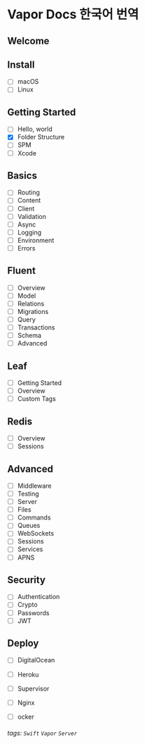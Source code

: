 # Vapor Docs 한국어 번역

Welcome
---
Install
---
- [ ] macOS
- [ ] Linux

Getting Started
---
- [ ] Hello, world
- [x] Folder Structure
- [ ] SPM
- [ ] Xcode

Basics
---
- [ ] Routing
- [ ] Content
- [ ] Client
- [ ] Validation
- [ ] Async
- [ ] Logging
- [ ] Environment
- [ ] Errors

Fluent
---
- [ ] Overview
- [ ] Model
- [ ] Relations
- [ ] Migrations
- [ ] Query
- [ ] Transactions
- [ ] Schema
- [ ] Advanced

Leaf
---
- [ ] Getting Started
- [ ] Overview
- [ ] Custom Tags

Redis
---
- [ ] Overview
- [ ] Sessions

Advanced
---
- [ ] Middleware
- [ ] Testing
- [ ] Server
- [ ] Files
- [ ] Commands
- [ ] Queues
- [ ] WebSockets
- [ ] Sessions
- [ ] Services
- [ ] APNS

Security
---
- [ ] Authentication
- [ ] Crypto
- [ ] Passwords
- [ ] JWT

Deploy
---
- [ ] DigitalOcean
- [ ] Heroku
- [ ] Supervisor
- [ ] Nginx
- [ ] ocker



###### tags: `Swift` `Vapor` `Server`
